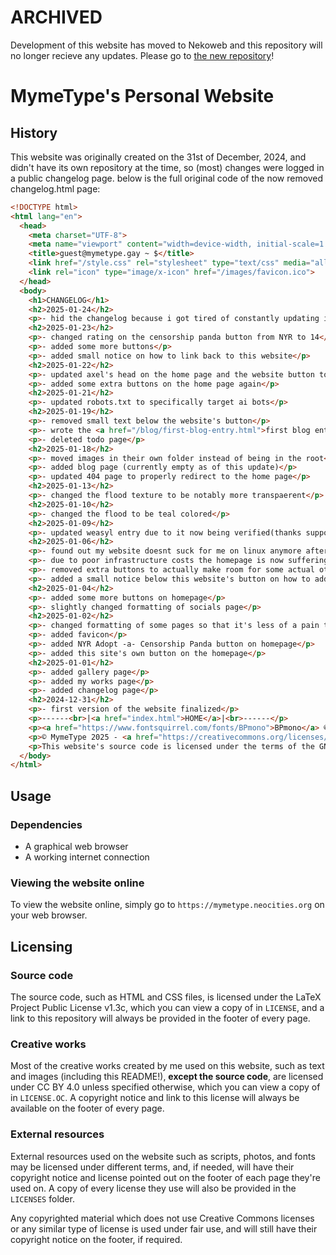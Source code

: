 # ARCHIVED
Development of this website has moved to Nekoweb and this repository will no longer recieve any updates. Please go to [the new repository](https://github.com/MymeType/mymetype.gay)!

# MymeType's Personal Website

## History

This website was originally created on the 31st of December, 2024, and didn't have its own repository at the time, so (most) changes were logged in a public changelog page. below is the full original code of the now removed changelog.html page:

```html
<!DOCTYPE html>
<html lang="en">
  <head>
    <meta charset="UTF-8">
    <meta name="viewport" content="width=device-width, initial-scale=1.0">
    <title>guest@mymetype.gay ~ $</title>
    <link href="/style.css" rel="stylesheet" type="text/css" media="all">
    <link rel="icon" type="image/x-icon" href="/images/favicon.ico">
  </head>
  <body>
    <h1>CHANGELOG</h1>
    <h2>2025-01-24</h2>
    <p>- hid the changelog because i got tired of constantly updating it</p>
    <h2>2025-01-23</h2>
    <p>- changed rating on the censorship panda button from NYR to 14</p>
    <p>- added some more buttons</p>
    <p>- added small notice on how to link back to this website</p>
    <h2>2025-01-22</h2>
    <p>- updated axel's head on the home page and the website button to have correctly colored gills (if you can't see the changes, clear your browser's cache)</p>
    <p>- added some extra buttons on the home page again</p>
    <h2>2025-01-21</h2>
    <p>- updated robots.txt to specifically target ai bots</p>
    <h2>2025-01-19</h2>
    <p>- removed small text below the website's button</p>
    <p>- wrote the <a href="/blog/first-blog-entry.html">first blog entry</a></p>
    <p>- deleted todo page</p>
    <h2>2025-01-18</h2>
    <p>- moved images in their own folder instead of being in the root</p>
    <p>- added blog page (currently empty as of this update)</p>
    <p>- updated 404 page to properly redirect to the home page</p>
    <h2>2025-01-13</h2>
    <p>- changed the flood texture to be notably more transpaerent</p>
    <h2>2025-01-10</h2>
    <p>- changed the flood to be teal colored</p>
    <h2>2025-01-09</h2>
    <p>- updated weasyl entry due to it now being verified(thanks support team :3)</p>
    <h2>2025-01-06</h2>
    <p>- found out my website doesnt suck for me on linux anymore after converting the website's font to woff2 a few days ago. yippee!!!</p>
    <p>- due to poor infrastructure costs the homepage is now suffering a <a href="https://melonking.net/free/software/flood">leak</a></p>
    <p>- removed extra buttons to actually make room for some actual others leading to other people's sites</p>
    <p>- added a small notice below this website's button on how to add it</p>
    <h2>2025-01-04</h2>
    <p>- added some more buttons on homepage</p>
    <p>- slightly changed formatting of socials page</p>
    <h2>2025-01-02</h2>
    <p>- changed formatting of some pages so that it's less of a pain to update them all if i ever wanna change the style of the website</p>
    <p>- added favicon</p>
    <p>- added NYR Adopt -a- Censorship Panda button on homepage</p>
    <p>- added this site's own button on the homepage</p>
    <h2>2025-01-01</h2>
    <p>- added gallery page</p>
    <p>- added my works page</p>
    <p>- added changelog page</p>
    <h2>2024-12-31</h2>
    <p>- first version of the website finalized</p>
    <p>------<br>|<a href="index.html">HOME</a>|<br>------</p>
    <p><a href="https://www.fontsquirrel.com/fonts/BPmono">BPmono</a> © <a href="https://backpacker.gr/">Backpacker</a> 2009 - <a href="https://creativecommons.org/licenses/by-nd/3.0/">CC BY-ND 3.0</a></p>
    <p>© MymeType 2025 - <a href="https://creativecommons.org/licenses/by-sa/4.0/">CC BY-SA 4.0</a></p>
    <p>This website's source code is licensed under the terms of the GNU Affero General Public License v3.0 or later. You can view it <a href="https://codeberg.org/MymeType/personal-website">here</a>.</p>
  </body>
</html>
```

## Usage

### Dependencies

- A graphical web browser
- A working internet connection

### Viewing the website online

To view the website online, simply go to `https://mymetype.neocities.org` on
your web browser.

## Licensing

### Source code

The source code, such as HTML and CSS files, is licensed under the LaTeX Project
Public License v1.3c, which you can view a copy of in `LICENSE`, and
a link to this repository will always be provided in the footer of every page.

### Creative works

Most of the creative works created by me used on this website, such as text and images
(including this README!), **except the source code**, are licensed under CC BY
4.0 unless specified otherwise, which you can view a copy of in `LICENSE.OC`. A copyright notice and link to this license will
always be available on the footer of every page.

### External resources

External resources used on the website such as scripts, photos, and fonts may be
licensed under different terms, and, if needed, will have their copyright notice
and license pointed out on the footer of each page they're used on. A copy of
every license they use will also be provided in the `LICENSES` folder.

Any copyrighted material which does not use Creative Commons licenses or any
similar type of license is used under fair use, and will still have their
copyright notice on the footer, if required.
